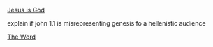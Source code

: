 [Jesus is God](/Jesus%20is%20God.md)

explain if john 1.1 is misrepresenting genesis fo a hellenistic audience 

[The Word](/TheWord.md)
